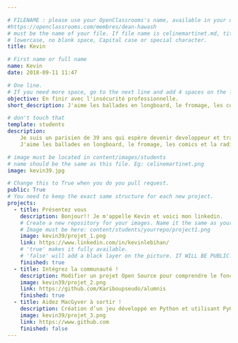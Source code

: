 ```yaml
---

# FILENAME : please use your OpenClassrooms's name, available in your url.
#https://openclassrooms.com/membres/dean-hawash
# must be the name of your file. If file name is celinemartinet.md, title is celinemartinet.
# lowercase, no blank space, Capital case or special character.
title: Kevin

# First name or full name
name: Kevin
date: 2018-09-11 11:47

# One line.
# If you need more space, go to the next line and add 4 spaces on the left, as in 'description'.
objective: En finir avec l'insécurité professionnelle.
short_description: J'aime les ballades en longboard, le fromage, les comics et la radio.

# don't touch that
template: students
description:
    Je suis un parisien de 39 ans qui espère devenir developpeur et travailler un maximum de chez lui.
	J'aime les ballades en longboard, le fromage, les comics et la radio.

# image must be located in content/images/students
# name should be the same as this file. Eg: celinemartinet.png
image: kevin39.jpg

# Change this to True when you do you pull request.
public: True
# You need to keep the exact same structure for each new project.
projects:
  - title: Présentez vous
    description: Bonjour!! Je m'appelle Kevin et voici mon linkedin.
    # Create a new repository for your images. Name it the same as your nickname and profile picture.
    # Image must be here: content/students/yourrepo/project1.png
    image: kevin39/projet_1.png
    link: https://www.linkedin.com/in/kevinlebihan/
    # 'true' makes it fully available.
    # 'false' will add a black layer on the picture. IT WILL BE PUBLIC!
    finished: true
  - title: Intégrez la communauté !
    description: Modifier un projet Open Source pour comprendre le fonctionnement de Git, de Github et des pull requests.
    image: kevin39/projet_2.png
    link: https://github.com/Kariboupseudo/alumnis
    finished: true
  - title: Aidez MacGyver à sortir !
    description: Création d’un jeu développé en Python et utilisant PyGame.
    image: kevin39/projet_3.png
    link: https://www.github.com
    finished: false
---
```

